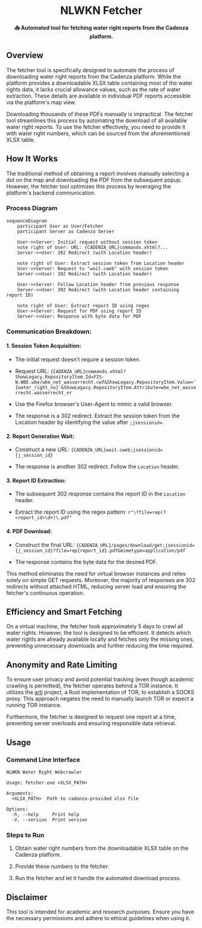<h1 align="center">NLWKN Fetcher</h1>
<p align="center">
  <b>📥 Automated tool for fetching water right reports from the Cadenza platform.</b>
</p>

## Overview
The fetcher tool is specifically designed to automate the process of downloading 
water right reports from the Cadenza platform. 
While the platform provides a downloadable XLSX table containing most of the 
water rights data, it lacks crucial allowance values, such as the rate of water 
extraction. 
These details are available in individual PDF reports accessible via the 
platform's map view.

<!-- 
TODO: add image here
![Table View of Cadenza](../img/)
-->

Downloading thousands of these PDFs manually is impractical. 
The fetcher tool streamlines this process by automating the download of all 
available water right reports. 
To use the fetcher effectively, you need to provide it with water right 
numbers, which can be sourced from the aforementioned XLSX table.

<!-- 
TODO: add image here
![Map View of Cadenza](../img/)
-->

## How It Works
The traditional method of obtaining a report involves manually selecting a dot 
on the map and downloading the PDF from the subsequent popup. 
However, the fetcher tool optimizes this process by leveraging the platform's 
backend communication.

### Process Diagram
```mermaid
sequenceDiagram
    participant User as User/Fetcher
    participant Server as Cadenza Server

    User->>Server: Initial request without session token
    note right of User: URL: {CADENZA_URL}commands.xhtml?...
    Server->>User: 302 Redirect (with Location header)

    note right of User: Extract session token from Location header
    User->>Server: Request to "wait.cweb" with session token
    Server->>User: 302 Redirect (with Location header)

    User->>Server: Follow Location header from previous response
    Server->>User: 302 Redirect (with Location header containing report ID)

    note right of User: Extract report ID using regex
    User->>Server: Request for PDF using report ID
    Server->>User: Response with byte data for PDF

```

### Communication Breakdown:
#### 1. Session Token Acquisition:
- The initial request doesn't require a session token.

- Request URL: 
  `{CADENZA_URL}commands.xhtml?ShowLegacy.RepositoryItem.Id=FIS-W.WBE.wbe/wbe_net_wasserrecht.cwf&ShowLegacy.RepositoryItem.Value='{water_right_no}'&ShowLegacy.RepositoryItem.Attribute=wbe_net_wasserrecht.wasserrecht_nr`

- Use the Firefox browser's User-Agent to mimic a valid browser.

- The response is a 302 redirect. 
  Extract the session token from the Location header by identifying the value 
  after `;jsessionid=`.

#### 2. Report Generation Wait:
- Construct a new URL: `{CADENZA_URL}wait.cweb;jsessionid={j_session_id}`

- The response is another 302 redirect. 
  Follow the `Location` header.

#### 3. Report ID Extraction:
- The subsequent 302 response contains the report ID in the `Location` header.

- Extract the report ID using the regex pattern: 
  `r"\?file=rep(?<report_id>\d+)\.pdf"`

#### 4. PDF Download:
- Construct the final URL: 
  `{CADENZA_URL}/pages/download/get;jsessionid={j_session_id}?file=rep{report_id}.pdf&mimetype=application/pdf`

- The response contains the byte data for the desired PDF.

This method eliminates the need for virtual browser instances and relies 
solely on simple GET requests. 
Moreover, the majority of responses are 302 redirects without attached HTML, 
reducing server load and ensuring the fetcher's continuous operation.

## Efficiency and Smart Fetching
On a virtual machine, the fetcher took approximately 5 days to crawl all water 
rights. 
However, the tool is designed to be efficient. 
It detects which water rights are already available locally and fetches only 
the missing ones, preventing unnecessary downloads and further reducing the 
time required.

## Anonymity and Rate Limiting
To ensure user privacy and avoid potential tracking 
(even though academic crawling is permitted), the fetcher operates behind a 
TOR instance. 
It utilizes the [arti](https://gitlab.torproject.org/tpo/core/arti/-/wikis/home) 
project, a Rust implementation of TOR, to establish a SOCKS proxy. 
This approach negates the need to manually launch TOR or expect a running TOR 
instance.

Furthermore, the fetcher is designed to request one report at a time, 
preventing server overloads and ensuring responsible data retrieval.

## Usage
### Command Line Interface
```
NLWKN Water Right Webcrawler

Usage: fetcher.exe <XLSX_PATH>

Arguments:
  <XLSX_PATH>  Path to cadenza-provided xlsx file

Options:
  -h, --help     Print help
  -V, --version  Print version
```

### Steps to Run
1. Obtain water right numbers from the downloadable XLSX table on the Cadenza 
   platform.

2. Provide these numbers to the fetcher.

3. Run the fetcher and let it handle the automated download process.

## Disclaimer
This tool is intended for academic and research purposes. 
Ensure you have the necessary permissions and adhere to ethical guidelines 
when using it.
